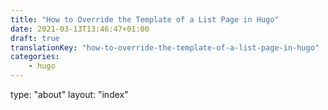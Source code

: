 ```yaml
---
title: "How to Override the Template of a List Page in Hugo"
date: 2021-03-13T13:46:47+01:00
draft: true
translationKey: "how-to-override-the-template-of-a-list-page-in-hugo"
categories: 
    - hugo
---
```




type: "about"
layout: "index"
